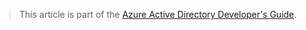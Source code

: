 > This article is part of the [Azure Active Directory Developer's Guide](../articles/active-directory/develop/active-directory-developers-guide.md).
